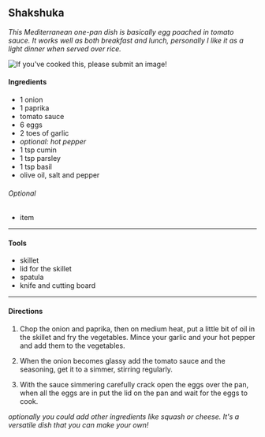 
## Shakshuka

*This Mediterranean one-pan dish is basically egg poached in tomato sauce. It works well as both breakfast and lunch, personally I like it as a light dinner when served over rice.*

![If you've cooked this, please submit an image!]()


#### Ingredients

* 1 onion
* 1 paprika
* tomato sauce
* 6 eggs
* 2 toes of garlic
* *optional: hot pepper*
* 1 tsp cumin
* 1 tsp parsley
* 1 tsp basil
* olive oil, salt and pepper

###### Optional

* item
---

#### Tools

* skillet
* lid for the skillet
* spatula
* knife and cutting board

---

#### Directions

1. Chop the onion and paprika, then on medium heat, put a little bit of oil in the skillet and fry the vegetables. Mince your garlic and your hot pepper and add them to the vegetables.

2. When the onion becomes glassy add the tomato sauce and the seasoning, get it to a simmer, stirring regularly.

3. With the sauce simmering carefully crack open the eggs over the pan, when all the eggs are in put the lid on the pan and wait for the eggs to cook.

*optionally you could add other ingredients like squash or cheese. It's a versatile dish that you can make your own!*

<!-- UrsaPolaris -->
